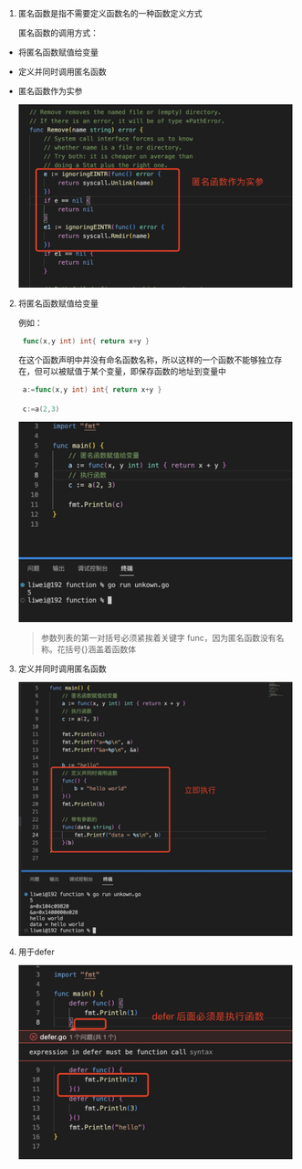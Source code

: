 1. 匿名函数是指不需要定义函数名的一种函数定义方式

   匿名函数的调用方式：

+ 将匿名函数赋值给变量

+ 定义并同时调用匿名函数

+ 匿名函数作为实参

   ![image](../../assets/301.jpg)


2. 将匿名函数赋值给变量

   例如：

   ```go
    func(x,y int) int{ return x+y }
   ```

   在这个函数声明中并没有命名函数名称，所以这样的一个函数不能够独立存在，但可以被赋值于某个变量，即保存函数的地址到变量中

   ```go
    a:=func(x,y int) int{ return x+y }

    c:=a(2,3)
   ```
   ![image](../../assets/75.jpg)

   >参数列表的第一对括号必须紧挨着关键字 func，因为匿名函数没有名称。花括号{}涵盖着函数体

3. 定义并同时调用匿名函数

   ![image](../../assets/77.jpg)

4. 用于defer

   ![image](../../assets/96.jpg)